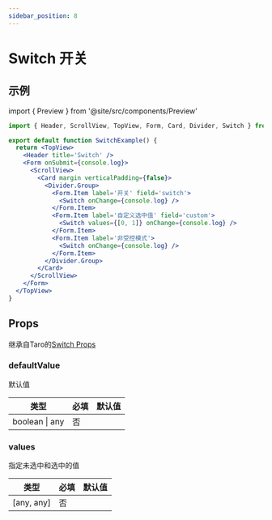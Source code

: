 ```yaml
---
sidebar_position: 8
---
```


# Switch 开关

## 示例

import { Preview } from '@site/src/components/Preview'

<Preview name='Switch' />

```jsx
import { Header, ScrollView, TopView, Form, Card, Divider, Switch } from '@/duxuiExample'

export default function SwitchExample() {
  return <TopView>
    <Header title='Switch' />
    <Form onSubmit={console.log}>
      <ScrollView>
        <Card margin verticalPadding={false}>
          <Divider.Group>
            <Form.Item label='开关' field='switch'>
              <Switch onChange={console.log} />
            </Form.Item>
            <Form.Item label='自定义选中值' field='custom'>
              <Switch values={[0, 1]} onChange={console.log} />
            </Form.Item>
            <Form.Item label='非受控模式'>
              <Switch onChange={console.log} />
            </Form.Item>
          </Divider.Group>
        </Card>
      </ScrollView>
    </Form>
  </TopView>
}
```

## Props

继承自Taro的[Switch Props](https://nervjs.github.io/taro-docs/docs/components/forms/switch)

### defaultValue

默认值

| 类型 | 必填 | 默认值 |
| ---- | -------- | ------- |
| boolean \| any | 否 |  |

### values

指定未选中和选中的值

| 类型 | 必填 | 默认值 |
| ---- | -------- | ------- |
| [any, any] | 否 |  |
